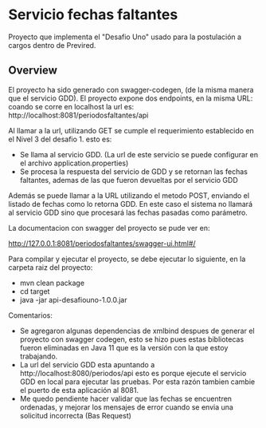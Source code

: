 # Servicio fechas faltantes

Proyecto que implementa el "Desafio Uno" usado para la postulación a cargos dentro de Previred.


## Overview  

El proyecto ha sido generado con swagger-codegen, (de la misma manera que el servicio GDD).
El proyecto expone dos endpoints, en la misma URL: coando se corre en localhost la url es:
http://localhost:8081/periodosfaltantes/api

Al llamar a la url, utilizando GET se cumple el requerimiento establecido en el Nivel 3 del desafio 1.
esto es:
- Se llama al servicio GDD. (La url de este servicio se puede configurar en el archivo application.properties)
- Se procesa la respuesta del servicio de GDD y se retornan las fechas faltantes, ademas de las que fueron devueltas por el servicio GDD

Además se puede llamar a la URL utilizando el metodo POST, enviando el listado de fechas como lo retorna GDD. En este caso
el sistema no llamará al servicio GDD sino que procesará las fechas pasadas como parámetro.

La documentacion con swagger del proyecto se pude ver en:

http://127.0.0.1:8081/periodosfaltantes/swagger-ui.html#/



Para compilar y ejecutar el proyecto, se debe ejecutar lo siguiente, en la carpeta raiz del proyecto:
- mvn clean package
- cd target
- java -jar api-desafiouno-1.0.0.jar


Comentarios: 
- Se agregaron algunas dependencias de xmlbind despues de generar el proyecto con swagger codegen, esto se hizo
pues estas bibliotecas fueron eliminadas en Java 11 que es la versión con la que estoy trabajando.
- La url del servicio GDD esta apuntando a http://localhost:8080/periodos/api esto es porque ejecute el servicio GDD en local para
ejecutar las pruebas. Por esta razón tambien cambie el puerto de esta aplicación al 8081.
- Me quedo pendiente hacer validar que las fechas se encuentren ordenadas, y mejorar los mensajes de error cuando se envia una solicitud incorrecta (Bas Request)

